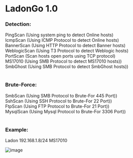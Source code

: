 # LadonGo 1.0

### Detection:
PingScan        (Using system ping to detect Online hosts)<br>
IcmpScan        (Using ICMP Protocol to detect Online hosts)<br>
BannerScan      (Using HTTP Protocol to detect Banner hosts)<br>
WeblogicScan    (Using T3 Protocol to detect Weblogic hosts)<br>
PortScan        (Scan hosts open ports using TCP protocol)<br>
MS17010         (Using SMB Protocol to detect MS17010 hosts))<br>
SmbGhost        (Using SMB Protocol to detect SmbGhost hosts))<br>
<br>
### Brute-Force:
SmbScan         (Using SMB Protocol to Brute-For 445 Port))<br>
SshScan         (Using SSH Protocol to Brute-For 22 Port))<br>
FtpScan         (Using FTP Protocol to Brute-For 21 Port))<br>
MysqlScan       (Using Mysql Protocol to Brute-For 3306 Port))<br>
<br>
### Example:
Ladon 192.168.1.8/24 MS17010

![image](http://k8gege.org/k8img/LadonGo/MacMS17010.png)
